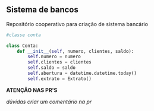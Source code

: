 ## Sistema de bancos



Repositório cooperativo para criação de sistema bancário


```python
#classe conta

class Conta:
    def __init__(self, numero, clientes, saldo):
        self.numero = numero
        self.clientes = clientes
        self.saldo = saldo
        self.abertura = datetime.datetime.today()
        self.extrato = Extrato()
```


**ATENÇÃO NAS PR'S**



*dúvidas criar um comentário na pr*
